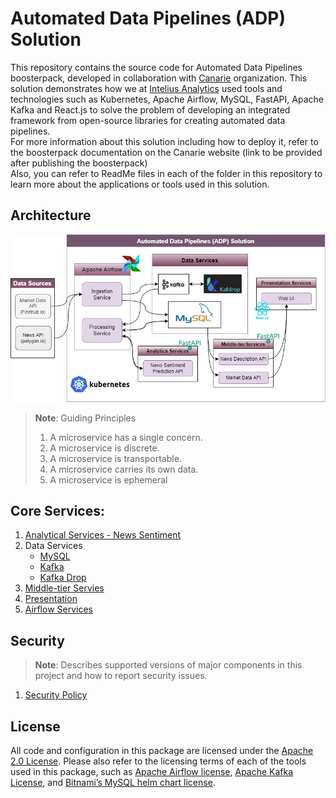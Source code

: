 # Automated Data Pipelines (ADP) Solution 
This repository contains the source code for Automated Data Pipelines boosterpack, developed in collaboration with [Canarie](https://www.canarie.ca/) organization. This solution demonstrates how we at [Intelius Analytics](https://www.intelius.ai) used tools and technologies such as Kubernetes, Apache Airflow, MySQL, FastAPI, Apache Kafka and React.js to solve the problem of developing an integrated framework from open-source libraries for creating automated data pipelines. \
For more information about this solution including how to deploy it, refer to the boosterpack documentation on the Canarie website (link to be provided after publishing the boosterpack) \
Also, you can refer to ReadMe files in each of the folder in this repository to learn more about the applications or tools used in this solution. 

## Architecture 

![](Architecture.jpg)

> **Note**: Guiding Principles 
> 1. A microservice has a single concern.
> 2. A microservice is discrete.
> 3. A microservice is transportable.
> 4. A microservice carries its own data.
> 5. A microservice is ephemeral

## Core Services: 

1. [Analytical Services - News Sentiment](./news-sentiment/README.md)
2. Data Services
   - [MySQL](./mysql/helm/README.md)
   - [Kafka](./kafka/README.md)
   - [Kafka Drop](./kafdrop/README.md)
3. [Middle-tier Servies](./middle-tier/README.md)
4. [Presentation](./frontend/README.md)
5. [Airflow Services](./airflow/README.md)

## Security 

> **Note**: Describes supported versions of major components in this project and how to report security issues. 
1. [Security Policy](./SECURITY.md)

## License
All code and configuration in this package are licensed under the [Apache 2.0 License](LICENSE). Please also refer to the licensing terms of each of the tools used in this package, such as [Apache Airflow license](https://airflow.apache.org/docs/apache-airflow/stable/license.html), [Apache Kafka License](https://github.com/apache/kafka/blob/trunk/LICENSE), and [Bitnami’s MySQL helm chart license](https://artifacthub.io/packages/helm/bitnami/mysql#license). 

